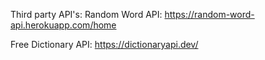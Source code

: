 Third party API's: 
Random Word API: https://random-word-api.herokuapp.com/home

Free Dictionary API: https://dictionaryapi.dev/
